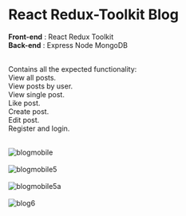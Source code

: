 <h1>React Redux-Toolkit Blog</h1>

<b>Front-end</b> : React Redux Toolkit<br>
<b>Back-end</b> : Express Node MongoDB<br><br>

Contains all the expected functionality:<br>
View all posts.<br>
View posts by user.<br>
View single post.<br>
Like post.<br>
Create post.<br>
Edit post.<br>
Register and login.<br><br>

![blogmobile](https://user-images.githubusercontent.com/38325801/222397150-2c2759fc-5737-4c66-9bde-d69b6c72d9ba.png)<br><br>
![blogmobile5](https://user-images.githubusercontent.com/38325801/222397947-7f857c0a-d622-4097-81d0-162f0f23a2b8.png)<br><br>
![blogmobile5a](https://user-images.githubusercontent.com/38325801/222399244-d2dd09b8-5423-47d1-930b-ca156fc5ed46.png)<br><br>
![blog6](https://user-images.githubusercontent.com/38325801/221890944-4878ed79-83b8-4dbf-8d6b-2290be074722.png)<br><br>
